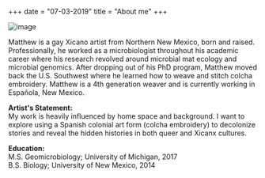 +++
date = "07-03-2019"
title = "About me"
+++

![image][1]

Matthew is a gay Xicano artist from Northern New Mexico, born and raised. Professionally, he worked as a microbiologist throughout his academic career where his research revolved around microbial mat ecology and microbial genomics. After dropping out of his PhD program, Matthew moved back the U.S. Southwest where he learned how to weave and stitch colcha embroidery. Matthew is a 4th generation weaver and is currently working in Española, New Mexico. 

**Artist's Statement:**\
My work is heavily influenced by home space and background. I want to explore using a Spanish colonial art form (colcha embroidery) to decolonize stories and reveal the hidden histories in both queer and Xicanx cultures. 

**Education:**\
M.S. Geomicrobiology; University of Michigan, 2017\
B.S. Biology; University of New Mexico, 2014



[1]: /img/me.jpg
